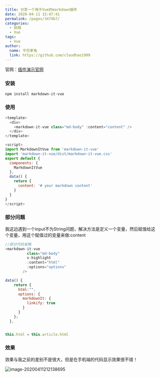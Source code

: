 ```yaml
---
title: 分享一个用于Vue的markdown插件
date: 2020-04-11 15:47:41
permalink: /pages/3474b7/
categories:
  - 前端
  - Vue
tags:
  - Vue
author: 
  name: 干巴爹兔
  link: https://github.com/cloudhao1999
---
```

官网：[插件演示官网](http://www.aqcoder.com/markdown)

### 安装

```bash
npm install markdown-it-vue
```

### 使用

```js
<template>
  <div>
    <markdown-it-vue class="md-body" :content="content" />
  </div>
</template>

<script>
import MarkdownItVue from 'markdown-it-vue'
import 'markdown-it-vue/dist/markdown-it-vue.css'
export default {
  components: {
    MarkdownItVue
  },
  data() {
    return {
      content: '# your markdown content'
    }
  }
}
</script>
```

<!-- more -->

### 部分问题

我这边遇到一个input不为String问题，解决方法是定义一个变量，然后赋值给这个变量，用这个赋值过的变量来做:content

```js
//部分代码省略
<markdown-it-vue
          class="md-body"
          v-highlight
          :content="html"
          :options="options"
        />

data() {
    return {
      html:"",
      options: {
        markdownIt: {
          linkify: true
        }
      }
    };
  },


this.html = this.article.html
```

###  效果

效果与我之前的差别不是很大，但是在手机端的代码显示效果很不错！

![image-20200411212138695](https://imgconvert.csdnimg.cn/aHR0cHM6Ly9naXRlZS5jb20vY3loMTk5OTEwL3BlcnNvbmFsX3BpY3R1cmVfYmVkL3Jhdy9tYXN0ZXIvaW1nL2ltYWdlLTIwMjAwNDExMjEyMTM4Njk1LnBuZw?x-oss-process=image/format,png)